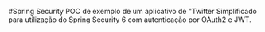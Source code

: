 #Spring Security
POC de exemplo de um aplicativo de "Twitter Simplificado para utilização do Spring Security 6 com autenticação por OAuth2 e JWT.
